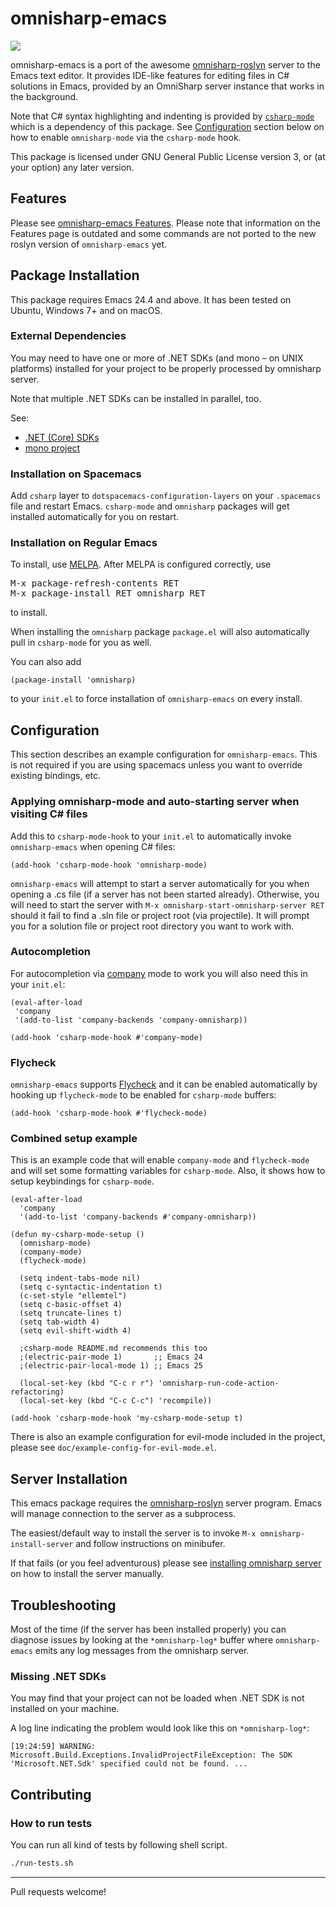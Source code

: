# omnisharp-emacs
<a href="//travis-ci.org/OmniSharp/omnisharp-emacs">
    <img src="https://travis-ci.org/OmniSharp/omnisharp-emacs.svg?branch=master" />
</a>

omnisharp-emacs is a port of the awesome [omnisharp-roslyn][] server to the
Emacs text editor. It provides IDE-like features for editing files in
C# solutions in Emacs, provided by an OmniSharp server instance that
works in the background.

Note that C# syntax highlighting and indenting is provided by [`csharp-mode`](https://github.com/josteink/csharp-mode) which is a dependency of this 
package. See [Configuration](#configuration) section below on how to enable
`omnisharp-mode` via the `csharp-mode` hook.

This package is licensed under GNU General Public License version 3, 
or (at your option) any later version.


## Features
Please see [omnisharp-emacs Features](doc/features.md). Please note that information
on the Features page is outdated and some commands are not ported to the new roslyn
version of `omnisharp-emacs` yet.


## Package Installation
This package requires Emacs 24.4 and above. It has been tested on
Ubuntu, Windows 7+ and on macOS.


### External Dependencies
You may need to have one or more of .NET SDKs (and mono – on UNIX platforms)
installed for your project to be properly processed by  omnisharp server. 

Note that multiple .NET SDKs can be installed in parallel, too.

See:
 - [.NET (Core) SDKs](https://www.microsoft.com/net/targeting)
 - [mono project](http://www.mono-project.com/download/)


### Installation on Spacemacs
Add `csharp` layer to `dotspacemacs-configuration-layers` on your `.spacemacs`
file and restart Emacs. `csharp-mode` and `omnisharp` packages will get
installed automatically for you on restart.


### Installation on Regular Emacs
To install, use [MELPA][].
After MELPA is configured correctly, use

<pre>
M-x package-refresh-contents RET
M-x package-install RET omnisharp RET
</pre>
to install.

When installing the `omnisharp` package `package.el` will also 
automatically pull in `csharp-mode` for you as well.

You can also add
```
(package-install 'omnisharp)
```
to your `init.el` to force installation of `omnisharp-emacs` on
every install.


## Configuration
This section describes an example configuration for `omnisharp-emacs`.
This is not required if you are using spacemacs unless you want to 
override existing bindings, etc.

### Applying omnisharp-mode and auto-starting server when visiting C# files
Add this to `csharp-mode-hook` to your `init.el` to automatically invoke
`omnisharp-emacs` when opening C# files:
```
(add-hook 'csharp-mode-hook 'omnisharp-mode)
```

`omnisharp-emacs` will attempt to start a server automatically for you when
opening a .cs file (if a server has not been started already). Otherwise, you
will need to start the server with `M-x omnisharp-start-omnisharp-server RET`
should it fail to find a .sln file or project root (via projectile). It will
prompt you for a solution file or project root directory you want to work
with.

### Autocompletion
For autocompletion via [company](https://github.com/company-mode/company-mode)
mode to work you will also need this in your `init.el`:
```
(eval-after-load
 'company
 '(add-to-list 'company-backends 'company-omnisharp))

(add-hook 'csharp-mode-hook #'company-mode)
```

### Flycheck
`omnisharp-emacs` supports [Flycheck](https://github.com/flycheck/flycheck)
and it can be enabled automatically by hooking up `flycheck-mode` to be enabled
for `csharp-mode` buffers:

```
(add-hook 'csharp-mode-hook #'flycheck-mode)
```

### Combined setup example

This is an example code that will enable `company-mode` and `flycheck-mode`
and will set some formatting variables for `csharp-mode`. Also, it shows how
to setup keybindings for `csharp-mode`.

```
(eval-after-load
  'company
  '(add-to-list 'company-backends #'company-omnisharp))

(defun my-csharp-mode-setup ()
  (omnisharp-mode)
  (company-mode)
  (flycheck-mode)

  (setq indent-tabs-mode nil)
  (setq c-syntactic-indentation t)
  (c-set-style "ellemtel")
  (setq c-basic-offset 4)
  (setq truncate-lines t)
  (setq tab-width 4)
  (setq evil-shift-width 4)

  ;csharp-mode README.md recommends this too
  ;(electric-pair-mode 1)       ;; Emacs 24
  ;(electric-pair-local-mode 1) ;; Emacs 25

  (local-set-key (kbd "C-c r r") 'omnisharp-run-code-action-refactoring)
  (local-set-key (kbd "C-c C-c") 'recompile))

(add-hook 'csharp-mode-hook 'my-csharp-mode-setup t)
```

There is also an example configuration for evil-mode included in the project,
please see `doc/example-config-for-evil-mode.el`.


## Server Installation
This emacs package requires the [omnisharp-roslyn][] server program.
Emacs will manage connection to the server as a subprocess.

The easiest/default way to install the server is to invoke 
`M-x omnisharp-install-server` and follow instructions on minibufer.

If that fails (or you feel adventurous) please see 
[installing omnisharp server](doc/server-installation.md) on how to install the
server manually.


## Troubleshooting
Most of the time (if the server has been installed properly) you can diagnose
issues by looking at the `*omnisharp-log*` buffer where `omnisharp-emacs` emits
any log messages from the omnisharp server.


### Missing .NET SDKs
You may find that your project can not be loaded when .NET SDK is not installed 
on your machine.

A log line indicating the problem would look like this on `*omnisharp-log*`:
```
[19:24:59] WARNING: Microsoft.Build.Exceptions.InvalidProjectFileException: The SDK 'Microsoft.NET.Sdk' specified could not be found. ...
```


## Contributing

### How to run tests

You can run all kind of tests by following shell script.

```sh
./run-tests.sh
```

* * * * *

Pull requests welcome!

[omnisharp-roslyn]: https://github.com/OmniSharp/omnisharp-roslyn
[popup.el]: https://github.com/auto-complete/popup-el
[company-mode]: http://company-mode.github.io
[ido-mode]: http://www.emacswiki.org/emacs/InteractivelyDoThings
[Flycheck]: https://github.com/lunaryorn/flycheck
[MELPA]: https://github.com/milkypostman/melpa/#usage
